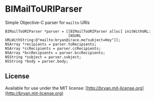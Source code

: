 # BIMailToURIParser

Simple Objective-C parser for `mailto` URIs

    BIMailToURIParser *parser = [[BIMailToURIParser alloc] initWithURL:
	                             [NSURL URLWithString:@"mailto:bryan@irace.me?subject=Hey"]];
	NSArray *recipients = parser.toRecipients;
	NSArray *ccRecipients = parser.ccRecipients;
	NSArray *bccRecipients = parser.bccRecipients;
	NSString *subject = parser.subject;
	NSString *body = parser.body;

## License
Available for use under the MIT license: [http://bryan.mit-license.org](http://bryan.mit-license.org)
